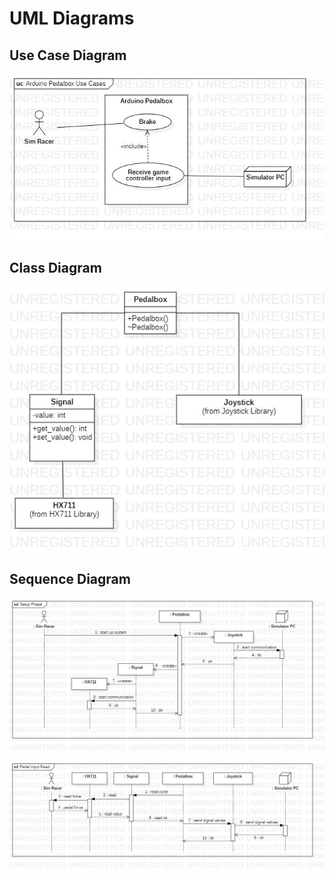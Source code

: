 # UML Diagrams

## Use Case Diagram

![use case diagram](src/jpg/System%20Behavior!Arduino%20Pedalbox%20Use%20Cases_5.jpg)

## Class Diagram

![class diagram](src/jpg/Code%20Structure!Package1!ClassDiagram1_8.jpg)

## Sequence Diagram

![setup phase sequence diagram](src/jpg/Code%20Structure!Package1!SetupPhase!SetupPhase!Setup%20Phase_9.jpg)

![pedal input read sequence diagram](src/jpg/Code%20Structure!Package1!Pedal%20Input%20Read!Pedal%20Input%20Read!Pedal%20Input%20Read_10.jpg)

